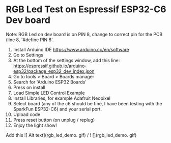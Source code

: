 # RGB Led Test on Espressif ESP32-C6 Dev board

Note: RGB Led on dev board is on PIN 8, change to correct pin for the PCB (line 8, '#define PIN 8'.

1.  Install Arduino IDE https://www.arduino.cc/en/software
2.  Go to Settings
3.  At the bottom of the settings window, add this line: https://espressif.github.io/arduino-esp32/package_esp32_dev_index.json
4.  Go to tools > Board > Boards manager
5.  Search for 'Arduino ESP32 Boards'
6.  Press on install
7.  Load Simple LED Control Example
8.  Install Libraries, for example Adafruit Neopixel 
9.  Select board (any of the c6 should be fine, I have been testing with the SparkFun ESP32-C6) and your serial port.
10. Upload code
11. Press reset button (on unplug / replug)
12. Enjoy the light show!


Add this ![ Alt text](rgb_led_demo. gif) / ! [](rgb_led_demo. gif)

